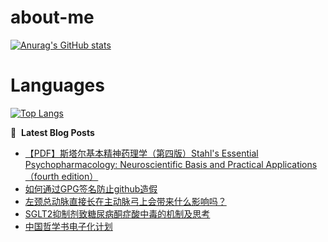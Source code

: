 # about-me
[![Anurag's GitHub stats](https://github-readme-stats.vercel.app/api?username=whitewatercn)](https://github.com/anuraghazra/github-readme-stats)

# Languages
[![Top Langs](https://github-readme-stats.vercel.app/api/top-langs/?username=whitewatercn)](https://github.com/anuraghazra/github-readme-stats)

📕 &nbsp;**Latest Blog Posts**
<!-- BLOG-POST-LIST:START -->
- [【PDF】斯塔尔基本精神药理学（第四版）Stahl&#39;s Essential Psychopharmacology: Neuroscientific Basis and Practical Applications（fourth edition）](https://forum.beginner.center/t/topic/969/1)
- [如何通过GPG签名防止github造假](https://forum.beginner.center/t/topic/966/1)
- [左颈总动脉直接长在主动脉弓上会带来什么影响吗？](https://forum.beginner.center/t/topic/965/1)
- [SGLT2抑制剂致糖尿病酮症酸中毒的机制及思考](https://forum.beginner.center/t/topic/962/1)
- [中国哲学书电子化计划](https://forum.beginner.center/t/topic/961/1)
<!-- BLOG-POST-LIST:END -->
